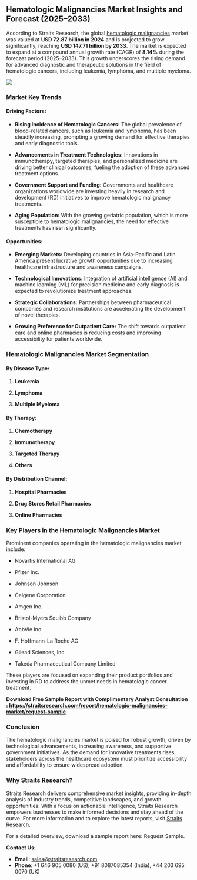 <h2 data-pm-slice="">Hematologic Malignancies Market Insights and Forecast (2025&ndash;2033)</h2>
<p data-pm-slice="">According to Straits Research, the global&nbsp;<a href="https://straitsresearch.com/report/hematologic-malignancies-market">hematologic malignancies</a>&nbsp;market was valued at&nbsp;<strong>USD 72.87 billion in 2024</strong>&nbsp;and is projected to grow significantly, reaching&nbsp;<strong>USD 147.71 billion by 2033</strong>. The market is expected to expand at a compound annual growth rate (CAGR) of&nbsp;<strong>8.14%</strong>&nbsp;during the forecast period (2025&ndash;2033). This growth underscores the rising demand for advanced diagnostic and therapeutic solutions in the field of hematologic cancers, including leukemia, lymphoma, and multiple myeloma.</p>
<img src="https://blogger.googleusercontent.com/img/b/R29vZ2xl/AVvXsEjoxNcmM-WG1jHFgmnoF3o3zHmETCH3oXnFgXwTeYVwp9TSzPYkHcpHOHrbQLLerwvoBhyphenhyphendhbaEEwBQMdKrN0yox594jiLrFnoc5lclRLoHfSJxFSEK_z9bDwAK_Cpx_gTwd0R-8TJTw2VvqjvIuiUCtVQ6rma6CvbIog6vJWBrBay7BpGoRm-E4i43/s954/8.jpg">
<h3>Market Key Trends</h3>
<h4>Driving Factors:</h4>
<ul data-spread="">
<li>
<p><strong>Rising Incidence of Hematologic Cancers:</strong>&nbsp;The global prevalence of blood-related cancers, such as leukemia and lymphoma, has been steadily increasing, prompting a growing demand for effective therapies and early diagnostic tools.</p>
</li>
<li>
<p><strong>Advancements in Treatment Technologies:</strong>&nbsp;Innovations in immunotherapy, targeted therapies, and personalized medicine are driving better clinical outcomes, fueling the adoption of these advanced treatment options.</p>
</li>
<li>
<p><strong>Government Support and Funding:</strong>&nbsp;Governments and healthcare organizations worldwide are investing heavily in research and development (RD) initiatives to improve hematologic malignancy treatments.</p>
</li>
<li>
<p><strong>Aging Population:</strong>&nbsp;With the growing geriatric population, which is more susceptible to hematologic malignancies, the need for effective treatments has risen significantly.</p>
</li>
</ul>
<h4>Opportunities:</h4>
<ul data-spread="">
<li>
<p><strong>Emerging Markets:</strong>&nbsp;Developing countries in Asia-Pacific and Latin America present lucrative growth opportunities due to increasing healthcare infrastructure and awareness campaigns.</p>
</li>
<li>
<p><strong>Technological Innovations:</strong>&nbsp;Integration of artificial intelligence (AI) and machine learning (ML) for precision medicine and early diagnosis is expected to revolutionize treatment approaches.</p>
</li>
<li>
<p><strong>Strategic Collaborations:</strong>&nbsp;Partnerships between pharmaceutical companies and research institutions are accelerating the development of novel therapies.</p>
</li>
<li>
<p><strong>Growing Preference for Outpatient Care:</strong>&nbsp;The shift towards outpatient care and online pharmacies is reducing costs and improving accessibility for patients worldwide.</p>
</li>
</ul>
<h3>Hematologic Malignancies Market Segmentation</h3>
<h4>By Disease Type:</h4>
<ol start="" data-spread="">
<li>
<p><strong>Leukemia</strong></p>
</li>
<li>
<p><strong>Lymphoma</strong></p>
</li>
<li>
<p><strong>Multiple Myeloma</strong></p>
</li>
</ol>
<h4>By Therapy:</h4>
<ol start="" data-spread="">
<li>
<p><strong>Chemotherapy</strong></p>
</li>
<li>
<p><strong>Immunotherapy</strong></p>
</li>
<li>
<p><strong>Targeted Therapy</strong></p>
</li>
<li>
<p><strong>Others</strong></p>
</li>
</ol>
<h4>By Distribution Channel:</h4>
<ol start="" data-spread="">
<li>
<p><strong>Hospital Pharmacies</strong></p>
</li>
<li>
<p><strong>Drug Stores Retail Pharmacies</strong></p>
</li>
<li>
<p><strong>Online Pharmacies</strong></p>
</li>
</ol>
<h3>Key Players in the Hematologic Malignancies Market</h3>
<p>Prominent companies operating in the hematologic malignancies market include:</p>
<ul data-spread="">
<li>
<p>Novartis International AG</p>
</li>
<li>
<p>Pfizer Inc.</p>
</li>
<li>
<p>Johnson Johnson</p>
</li>
<li>
<p>Celgene Corporation</p>
</li>
<li>
<p>Amgen Inc.</p>
</li>
<li>
<p>Bristol-Myers Squibb Company</p>
</li>
<li>
<p>AbbVie Inc.</p>
</li>
<li>
<p>F. Hoffmann-La Roche AG</p>
</li>
<li>
<p>Gilead Sciences, Inc.</p>
</li>
<li>
<p>Takeda Pharmaceutical Company Limited</p>
</li>
</ul>
<p>These players are focused on expanding their product portfolios and investing in RD to address the unmet needs in hematologic cancer treatment.</p>
<p><strong>Download Free Sample Report with&nbsp;Complimentary Analyst Consultation :&nbsp;<a href="https://straitsresearch.com/report/hematologic-malignancies-market/request-sample">https://straitsresearch.com/report/hematologic-malignancies-market/request-sample</a><br /></strong></p>
<h3>Conclusion</h3>
<p>The hematologic malignancies market is poised for robust growth, driven by technological advancements, increasing awareness, and supportive government initiatives. As the demand for innovative treatments rises, stakeholders across the healthcare ecosystem must prioritize accessibility and affordability to ensure widespread adoption.</p>
<h3>Why Straits Research?</h3>
<p>Straits Research delivers comprehensive market insights, providing in-depth analysis of industry trends, competitive landscapes, and growth opportunities. With a focus on actionable intelligence, Straits Research empowers businesses to make informed decisions and stay ahead of the curve. For more information and to explore the latest reports, visit&nbsp;<a href="https://straitsresearch.com/">Straits Research</a>.</p>
<p>For a detailed overview, download a sample report here:&nbsp;<a>Request Sample</a>.</p>
<p><strong>Contact Us:</strong></p>
<ul>
<li><strong>Email</strong>:&nbsp;<a title="sales@straitsresearch.com" href="mailto:sales@straitsresearch.com">sales@straitsresearch.com</a></li>
<li><strong>Phone</strong>: +1 646 905 0080 (US), +91 8087085354 (India), +44 203 695 0070 (UK)</li>
</ul>
